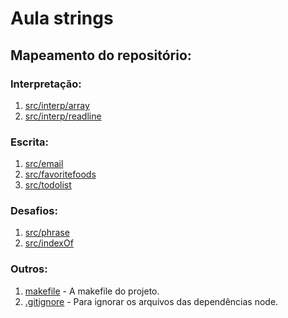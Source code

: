 # Aula strings

## Mapeamento do repositório:
### Interpretação:
1. [src/interp/array](https://github.com/arthur-manske/aula-strings/blob/master/src/interp/array)
2. [src/interp/readline](https://github.com/arthur-manske/aula-strings/blob/master/src/interp/readline)
### Escrita:
1. [src/email](https://github.com/arthur-manske/aula-strings/blob/master/src/email)
2. [src/favoritefoods](https://github.com/arthur-manske/aula-strings/blob/master/src/favoritefoods)
3. [src/todolist](https://github.com/arthur-manske/aula-strings/blob/master/src/todolist)
### Desafios:
1. [src/phrase](https://github.com/arthur-manske/aula-strings/blob/master/src/phrase)
2. [src/indexOf](https://github.com/arthur-manske/aula-strings/blob/master/src/indexOf)

### Outros:
1. [makefile](https://github.com/arthur-manske/aula-strings/blob/master/makefile) - A makefile do projeto.
2. [.gitignore](https://github.com/arthur-manske/aula-strings/blob/master/.gitignore) - Para ignorar os arquivos das dependências node.
